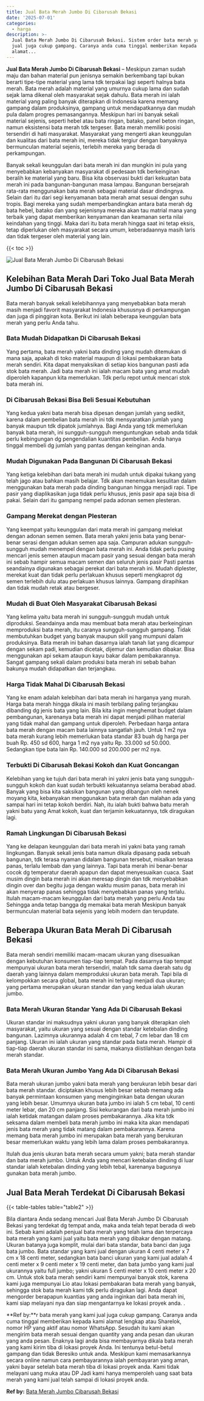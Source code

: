 ```yaml
---
title: Jual Bata Merah Jumbo Di Cibarusah Bekasi
date: '2025-07-01'
categories:
  - harga
description: >-
  Jual Bata Merah Jumbo Di Cibarusah Bekasi. Sistem order bata merah yang kami
  jual juga cukup gampang. Caranya anda cuma tinggal memberikan kepada kami
  alamat...
---
```


**Jual Bata Merah Jumbo Di Cibarusah Bekasi** – Meskipun zaman sudah maju dan bahan material pun jenisnya semakin berkembang tapi bukan berarti tipe-tipe material yang lama tdk terpakai lagi seperti halnya bata merah. Bata merah adalah material yang umurnya cukup lama dan sudah sejak lama dikenal oleh masyarakat sejak dahulu. Bata merah ini ialah material yang paling banyak diterapkan di Indonesia karena memang gampang dalam produksinya, gampang untuk mendapatkannya dan mudah pula dalam progres pemasangannya. Meskipun hari ini banyak sekali material sejenis, seperti hebel atau bata ringan, batako, panel beton ringan, namun eksistensi bata merah tdk tergeser. Bata merah memiliki posisi tersendiri di hati masyarakat. Masyarakat yang mengerti akan keunggulan dan kualitas dari bata merah ini, mereka tidak tergiur dengan banyaknya bermunculan material sejenis, terlebih mereka yang berada di perkampungan.

Banyak sekali keunggulan dari bata merah ini dan mungkin ini pula yang menyebabkan kebanyakan masyarakat di pedesaan tdk berkeinginan beralih ke material yang baru. Bisa kita observasi bukti dari kekuatan bata merah ini pada bangunan-bangunan masa lampau. Bangunan bersejarah rata-rata menggunakan bata merah sebagai material dasar dindingnya. Selain dari itu dari segi kenyamanan bata merah amat sesuai dengan suhu tropis. Bagi mereka yang sudah memperbandingkan antara bata merah dg bata hebel, batako dan yang sejenisnya mereka akan tau matrial mana yang terbaik yang dapat memberikan kenyamanan dan keamanan serta nilai keindahan yang tinggi. Maka dari itu bata merah hingga saat ini tetap eksis, tetap diperlukan oleh masyarakat secara umum, keberadaannya masih laris dan tidak tergeser oleh material yang lain.

{{< toc >}}

![Jual Bata Merah Jumbo Di Cibarusah Bekasi](/images/jual-bata-merah-11.png)

## Kelebihan Bata Merah Dari Toko Jual Bata Merah Jumbo Di Cibarusah Bekasi

Bata merah banyak sekali kelebihannya yang menyebabkan bata merah masih menjadi favorit masyarakat Indonesia khususnya di perkampungan dan juga di pinggiran kota. Berikut ini ialah beberapa keunggulan bata merah yang perlu Anda tahu.

### Bata Mudah Didapatkan Di Cibarusah Bekasi

Yang pertama, bata merah yakni bata dinding yang mudah ditemukan di mana saja, apakah di toko material maupun di lokasi pembakaran bata merah sendiri. Kita dapat menyaksikan di setiap kios bangunan pasti ada stok bata merah. Jadi bata merah ini ialah macam bata yang amat mudah diperoleh kapanpun kita memerlukan. Tdk perlu repot untuk mencari stok bata merah ini.

### Di Cibarusah Bekasi Bisa Beli Sesuai Kebutuhan

Yang kedua yakni bata merah bisa dipesan dengan jumlah yang sedikit, karena dalam pembelian bata merah ini tdk mensyaratkan jumlah yang banyak maupun tdk dipatok jumlahnya. Bagi Anda yang tdk memerlukan banyak bata merah, ini sungguh-sungguh menguntungkan sebab anda tidak perlu kebingungan dg pengendalian kuantitas pembelian. Anda hanya tinggal membeli dg jumlah yang pantas dengan keinginan anda.

### Mudah Digunakan Pada Bangunan Di Cibarusah Bekasi

Yang ketiga kelebihan dari bata merah ini mudah untuk dipakai tukang yang telah jago atau bahkan masih belajar. Tdk akan menemukan kesulitan dalam menggunakan bata merah pada dinding bangunan hingga menjadi rapi. Tipe pasir yang diaplikasikan juga tidak perlu khusus, jenis pasir apa saja bisa di pakai. Selain dari itu gampang nempel pada adonan semen plesteran.

### Gampang Merekat dengan Plesteran

Yang keempat yaitu keunggulan dari mata merah ini gampang melekat dengan adonan semen semen. Bata merah yakni jenis bata yang benar-benar serasi dengan adukan semen apa saja. Campuran adukan sungguh-sungguh mudah menempel dengan bata merah ini. Anda tidak perlu pusing mencari jenis semen ataupun macam pasir yang sesuai dengan bata merah ini sebab hampir semua macam semen dan seluruh jenis pasir Pasti pantas seandainya digunakan sebagai perekat dari bata merah ini. Mudah diplester, merekat kuat dan tidak perlu perlakuan khusus seperti mengkaprot dg semen terlebih dulu atau perlakuan khusus lainnya. Gampang dirapihkan dan tidak mudah retak atau bergeser.

### Mudah di Buat Oleh Masyarakat Cibarusah Bekasi

Yang kelima yaitu bata merah ini sungguh-sungguh mudah untuk diproduksi. Seandainya anda mau membuat bata merah atau berkeinginan memproduksi bata merah, itu caranya sungguh-sungguh gampang. Tidak membutuhkan budget yang banyak maupun skill yang mumpuni dalam produksinya. Bata merah ini bahan dasarnya ialah tanah liat yang dicampur dengan sekam padi, kemudian dicetak, dijemur dan kemudian dibakar. Bisa menggunakan api sekam ataupun kayu bakar dalam pembakarannya. Sangat gampang sekali dalam produksi bata merah ini sebab bahan bakunya mudah didapatkan dan terjangkau.

### Harga Tidak Mahal Di Cibarusah Bekasi

Yang ke enam adalah kelebihan dari bata merah ini harganya yang murah. Harga bata merah hingga dikala ini masih terbilang paling terjangkau dibanding dg jenis bata yang lain. Bila kita ingin menghemat budget dalam pembangunan, karenanya bata merah ini dapat menjadi pilihan material yang tidak mahal dan gampang untuk diperoleh. Perbedaan harga antara bata merah dengan macam bata lainnya sangatlah jauh. Untuk 1 m2 nya bata merah kurang lebih memerlukan bata standar 83 buah dg harga per buah Rp. 450 sd 600, harga 1 m2 nya yaitu Rp. 33.000 sd 50.000. Sedangkan tipe bata lain Rp. 140.000 sd 200.000 per m2 nya.

### Terbukti Di Cibarusah Bekasi Kokoh dan Kuat Goncangan

Kelebihan yang ke tujuh dari bata merah ini yakni jenis bata yang sungguh-sungguh kokoh dan kuat sudah terbukti kekuatannya selama berabad abad. Banyak yang bisa kita saksikan bangunan yang dibangun oleh nenek moyang kita, kebanyakan menggunakan bata merah dan malahan ada yang sampai hari ini tetap kokoh berdiri. Nah, itu ialah bukti bahwa batu merah yakni batu yang Amat kokoh, kuat dan terjamin kekuatannya, tdk diragukan lagi.

### Ramah Lingkungan Di Cibarusah Bekasi

Yang ke delapan keunggulan dari bata merah ini yakni bata yang ramah lingkungan. Banyak sekali jenis bata namun dikala dipasang pada sebuah bangunan, tdk terasa nyaman didalam bangunan tersebut, misalkan terasa panas, terlalu lembab dan yang lainnya. Tapi bata merah ini benar-benar cocok dg temperatur daerah apapun dan dapat menyesuaikan cuaca. Saat musim dingin bata merah ini akan meresap dingin dan tdk menyebabkan dingin over dan begitu juga dengan waktu musim panas, bata merah ini akan menyerap panas sehingga tidak menyebabkan panas yang terlalu. Itulah macam-macam keunggulan dari bata merah yang perlu Anda tau Sehingga anda tetap bangga dg memakai bata merah Meskipun banyak bermunculan material bata sejenis yang lebih modern dan terupdate.

## Beberapa Ukuran Bata Merah Di Cibarusah Bekasi

Bata merah sendiri memiliki macam-macam ukuran yang disesuaikan dengan kebutuhan konsumen tiap-tiap tempat. Pada dasarnya tiap tempat mempunyai ukuran bata merah tersendiri, malah tdk sama daerah satu dg daerah yang lainnya dalam memproduksi ukuran bata merah. Tapi bila di kelompokkan secara global, bata merah ini terbagi menjadi dua ukuran; yang pertama merupakan ukuran standar dan yang kedua ialah ukuran jumbo.

### Bata Merah Ukuran Standar Yang Ada Di Cibarusah Bekasi

Ukuran standar ini maksudnya yakni ukuran yang banyak diterapkan oleh masyarakat, yaitu ukuran yang sesuai dengan standar ketebalan dinding bangunan. Lazimnya ukurannya adalah 4 cm tebal, 7 cm lebar dan 18 cm panjang. Ukuran ini ialah ukuran yang standar pada bata merah. Hampir di tiap-tiap daerah ukuran standar ini sama, makanya diistilahkan dengan bata merah standar.

### Bata Merah Ukuran Jumbo Yang Ada Di Cibarusah Bekasi

Bata merah ukuran jumbo yakni bata merah yang berukuran lebih besar dari bata merah standar. diciptakan khusus lebih besar sebab memang ada banyak permintaan konsumen yang menginginkan bata dengan ukuran yang lebih besar. Umumnya ukuran bata jumbo ini ialah 5 cm tebal, 10 centi meter lebar, dan 20 cm panjang. Sisi kekurangan dari bata merah jumbo ini ialah ketidak matangan dalam proses pembakarannya. Jika kita tdk seksama dalam membeli bata merah jumbo ini maka kita akan mendapati jenis bata merah yang tidak matang dalam pembakarannya. Karena memang bata merah jumbo ini merupakan bata merah yang berukuran besar memerlukan waktu yang lebih lama dalam proses pembakarannya.

Itulah dua jenis ukuran bata merah secara umum yakni; bata merah standar dan bata merah jumbo. Untuk Anda yang mencari ketebalan dinding di luar standar ialah ketebalan dinding yang lebih tebal, karenanya bagusnya gunakan bata merah jumbo.

## Jual Bata Merah Terdekat Di Cibarusah Bekasi

{{< table-tables table="table2" >}}

Bila diantara Anda sedang mencari Jual Bata Merah Jumbo Di Cibarusah Bekasi yang terdekat dg tempat anda, maka anda telah tepat berada di web ini. Sebab kami adalah penjual bata merah yang telah lama dan terpercaya bata merah yang kami jual yaitu bata merah yang dibakar dengan matang. Ukuran batanya juga komplit, mulai dari bata standar, bata banci dan juga bata jumbo. Bata standar yang kami jual dengan ukuran 4 centi meter x 7 cm x 18 centi meter, sedangkan bata banci ukuran yang kami jual adalah 4 centi meter x 9 centi meter x 19 centi meter, dan bata jumbo yang kami jual ukurannya yaitu full jumbo; yakni ukuran 5 centi meter x 10 centi meter x 20 cm. Untuk stok bata merah sendiri kami mempunyai banyak stok, karena kami juga mempunyai Lio atau lokasi pembakaran bata merah yang banyak, sehingga stok bata merah kami tdk perlu diragukan lagi. Anda dapat mengorder berapapun kuantias yang anda inginkan dari bata merah ini, kami siap melayani nya dan siap mengantarnya ke lokasi proyek anda.
.

**Ref by:**r bata merah yang kami jual juga cukup gampang. Caranya anda cuma tinggal memberikan kepada kami alamat lengkap atau Sharelok, nomor HP yang aktif atau nomor WhatsApp. Sesudah itu kami akan mengirim bata merah sesuai dengan quantity yang anda pesan dan ukuran yang anda pesan. Enaknya lagi anda bisa membayarnya dikala bata merah yang kami kirim tiba di lokasi proyek Anda. Ini tentunya betul-betul gampang dan tidak Beresiko untuk anda. Meskipun kami memasarkannya secara online namun cara pembayarannya ialah pembayaran yang aman, yakni bayar setelah bata merah tiba di lokasi proyek anda. Kami tidak melayani uang muka atau DP Jadi kami hanya memperoleh uang saat bata merah yang kami jual telah sampai di lokasi proyek anda.

**Ref by:** [Bata Merah Jumbo Cibarusah Bekasi](https://id.wikipedia.org/wiki/Bata)
